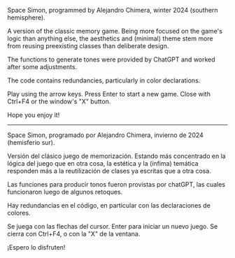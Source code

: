 Space Simon, programmed by Alejandro Chimera, winter 2024 (southern hemisphere).

A version of the classic memory game. Being more focused on the game's logic
than anything else, the aesthetics and (minimal) theme stem more from reusing
preexisting classes than deliberate design.

The functions to generate tones were provided by ChatGPT and worked after
some adjustments.

The code contains redundancies, particularly in color declarations.

Play using the arrow keys. Press Enter to start a new game.
Close with Ctrl+F4 or the window's "X" button.

Hope you enjoy it!

---------------------------------------------------------------------------------

Space Simon, programado por Alejandro Chimera, invierno de 2024 (hemisferio sur).

Versión del clásico juego de memorización. Estando más concentrado en la lógica
del juego que en otra cosa, la estética y la (ínfima) temática responden más a
la reutilización de clases ya escritas que a otra cosa.

Las funciones para producir tonos fueron provistas por chatGPT, las cuales
funcionaron luego de algunos retoques.

Hay redundancias en el código, en particular con las declaraciones de colores.

Se juega con las flechas del cursor. Enter para iniciar un nuevo juego.
Se cierra con Ctrl+F4, o con la "X" de la ventana.

¡Espero lo disfruten!
